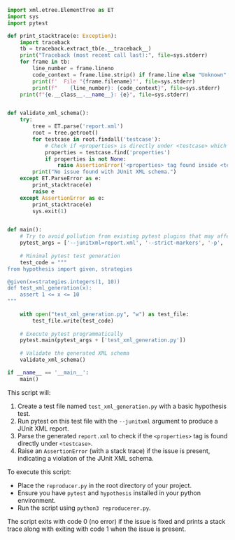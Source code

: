 ```python
import xml.etree.ElementTree as ET
import sys
import pytest

def print_stacktrace(e: Exception):
    import traceback
    tb = traceback.extract_tb(e.__traceback__)
    print("Traceback (most recent call last):", file=sys.stderr)
    for frame in tb:
        line_number = frame.lineno
        code_context = frame.line.strip() if frame.line else "Unknown"
        print(f'  File "{frame.filename}"', file=sys.stderr)
        print(f"    {line_number}: {code_context}", file=sys.stderr)
    print(f"{e.__class__.__name__}: {e}", file=sys.stderr)


def validate_xml_schema():
    try:
        tree = ET.parse('report.xml')
        root = tree.getroot()
        for testcase in root.findall('testcase'):
            # Check if <properties> is directly under <testcase> which should not happen as per JUnit schema.
            properties = testcase.find('properties')
            if properties is not None:
                raise AssertionError('<properties> tag found inside <testcase>, which violates the JUnit XML schema.')
        print("No issue found with JUnit XML schema.")
    except ET.ParseError as e:
        print_stacktrace(e)
        raise e
    except AssertionError as e:
        print_stacktrace(e)
        sys.exit(1)


def main():
    # Try to avoid pollution from existing pytest plugins that may affect the output
    pytest_args = ['--junitxml=report.xml', '--strict-markers', '-p', 'no:warnings']
    
    # Minimal pytest test generation
    test_code = """
from hypothesis import given, strategies

@given(x=strategies.integers(1, 10))
def test_xml_generation(x):
    assert 1 <= x <= 10
"""
    
    with open("test_xml_generation.py", "w") as test_file:
        test_file.write(test_code)
    
    # Execute pytest programmatically
    pytest.main(pytest_args + ['test_xml_generation.py'])
    
    # Validate the generated XML schema
    validate_xml_schema()

if __name__ == '__main__':
    main()
```

This script will:
1. Create a test file named `test_xml_generation.py` with a basic hypothesis test.
2. Run pytest on this test file with the `--junitxml` argument to produce a JUnit XML report.
3. Parse the generated `report.xml` to check if the `<properties>` tag is found directly under `<testcase>`.
4. Raise an `AssertionError` (with a stack trace) if the issue is present, indicating a violation of the JUnit XML schema.

To execute this script:
- Place the `reproducer.py` in the root directory of your project.
- Ensure you have `pytest` and `hypothesis` installed in your python environment.
- Run the script using `python3 reproducerer.py`.

The script exits with code 0 (no error) if the issue is fixed and prints a stack trace along with exiting with code 1 when the issue is present.